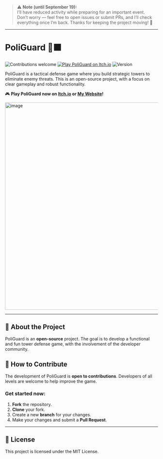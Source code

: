 > ⚠️ **Note (until September 19):**  
> I’ll have reduced activity while preparing for an important event.  
> Don’t worry — feel free to open issues or submit PRs, and I’ll check everything once I’m back. Thanks for keeping the project moving! 🚀

---

# PoliGuard 🏰🟧
![Contributions welcome](https://img.shields.io/badge/contributions-welcome-brightgreen.svg)
[![Play PoliGuard on Itch.io](https://img.shields.io/badge/Play-Now%20on%20Itch.io-ff5c5c?style=for-the-badge&logo=itch.io&logoColor=white)](https://ionmateus.itch.io/poliguard)
![Version](https://img.shields.io/badge/version-1.0.0-blue)

PoliGuard is a tactical defense game where you build strategic towers to eliminate enemy threats. This is an open-source project, with a focus on clear gameplay and robust functionality.

🎮 **Play PoliGuard now on [Itch.io](https://ionmateus.itch.io/poliguard) or [My Website](https://ionmateus.github.io/poliguard)!**


<img width="1326" height="683" alt="image" src="https://github.com/user-attachments/assets/be8d789e-c22b-4cfd-95f7-3e1ef6813ed5" />

---

## 🎯 About the Project
PoliGuard is an **open-source** project. The goal is to develop a functional and fun tower defense game, with the involvement of the developer community.


## 🚀 How to Contribute
The development of PoliGuard is **open to contributions**. Developers of all levels are welcome to help improve the game.

### Get started now:
1. **Fork** the repository.
2. **Clone** your fork.
3. Create a new **branch** for your changes.
4. Make your changes and submit a **Pull Request**.

---

## 📄 License
This project is licensed under the MIT License.
